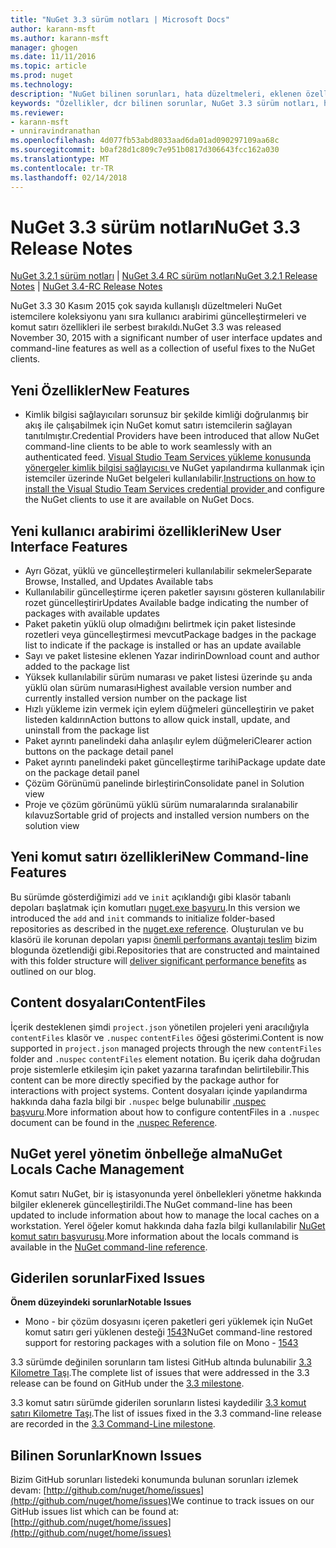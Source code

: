 ```yaml
---
title: "NuGet 3.3 sürüm notları | Microsoft Docs"
author: karann-msft
ms.author: karann-msft
manager: ghogen
ms.date: 11/11/2016
ms.topic: article
ms.prod: nuget
ms.technology: 
description: "NuGet bilinen sorunları, hata düzeltmeleri, eklenen özellikleri ve dcr dahil olmak üzere 3.3 için sürüm notları."
keywords: "Özellikler, dcr bilinen sorunlar, NuGet 3.3 sürüm notları, hata düzeltmeleri eklendi"
ms.reviewer:
- karann-msft
- unniravindranathan
ms.openlocfilehash: 4d077fb53abd8033aad6da01ad090297109aa68c
ms.sourcegitcommit: b0af28d1c809c7e951b0817d306643fcc162a030
ms.translationtype: MT
ms.contentlocale: tr-TR
ms.lasthandoff: 02/14/2018
---
```

# <a name="nuget-33-release-notes"></a><span data-ttu-id="a3e69-104">NuGet 3.3 sürüm notları</span><span class="sxs-lookup"><span data-stu-id="a3e69-104">NuGet 3.3 Release Notes</span></span>

<span data-ttu-id="a3e69-105">[NuGet 3.2.1 sürüm notları](../release-notes/nuget-3.2.1.md) | [NuGet 3.4 RC sürüm notları](../release-notes/nuget-3.4-RC.md)</span><span class="sxs-lookup"><span data-stu-id="a3e69-105">[NuGet 3.2.1 Release Notes](../release-notes/nuget-3.2.1.md) | [NuGet 3.4-RC Release Notes](../release-notes/nuget-3.4-RC.md)</span></span>

<span data-ttu-id="a3e69-106">NuGet 3.3 30 Kasım 2015 çok sayıda kullanışlı düzeltmeleri NuGet istemcilere koleksiyonu yanı sıra kullanıcı arabirimi güncelleştirmeleri ve komut satırı özellikleri ile serbest bırakıldı.</span><span class="sxs-lookup"><span data-stu-id="a3e69-106">NuGet 3.3 was released November 30, 2015 with a significant number of user interface updates and command-line features as well as a collection of useful fixes to the NuGet clients.</span></span>

## <a name="new-features"></a><span data-ttu-id="a3e69-107">Yeni Özellikler</span><span class="sxs-lookup"><span data-stu-id="a3e69-107">New Features</span></span>

* <span data-ttu-id="a3e69-108">Kimlik bilgisi sağlayıcıları sorunsuz bir şekilde kimliği doğrulanmış bir akış ile çalışabilmek için NuGet komut satırı istemcilerin sağlayan tanıtılmıştır.</span><span class="sxs-lookup"><span data-stu-id="a3e69-108">Credential Providers have been introduced that allow NuGet command-line clients to be able to work seamlessly with an authenticated feed.</span></span> <span data-ttu-id="a3e69-109">[Visual Studio Team Services yükleme konusunda yönergeler kimlik bilgisi sağlayıcısı ](../api/nuget-exe-credential-providers.md) ve NuGet yapılandırma kullanmak için istemciler üzerinde NuGet belgeleri kullanılabilir.</span><span class="sxs-lookup"><span data-stu-id="a3e69-109">[Instructions on how to install the Visual Studio Team Services credential provider ](../api/nuget-exe-credential-providers.md) and configure the NuGet clients to use it are available on NuGet Docs.</span></span>

## <a name="new-user-interface-features"></a><span data-ttu-id="a3e69-110">Yeni kullanıcı arabirimi özellikleri</span><span class="sxs-lookup"><span data-stu-id="a3e69-110">New User Interface Features</span></span>

* <span data-ttu-id="a3e69-111">Ayrı Gözat, yüklü ve güncelleştirmeleri kullanılabilir sekmeler</span><span class="sxs-lookup"><span data-stu-id="a3e69-111">Separate Browse, Installed, and Updates Available tabs</span></span>
* <span data-ttu-id="a3e69-112">Kullanılabilir güncelleştirme içeren paketler sayısını gösteren kullanılabilir rozet güncelleştirir</span><span class="sxs-lookup"><span data-stu-id="a3e69-112">Updates Available badge indicating the number of packages with available updates</span></span>
* <span data-ttu-id="a3e69-113">Paket paketin yüklü olup olmadığını belirtmek için paket listesinde rozetleri veya güncelleştirmesi mevcut</span><span class="sxs-lookup"><span data-stu-id="a3e69-113">Package badges in the package list to indicate if the package is installed or has an update available</span></span>
* <span data-ttu-id="a3e69-114">Sayı ve paket listesine eklenen Yazar indirin</span><span class="sxs-lookup"><span data-stu-id="a3e69-114">Download count and author added to the package list</span></span>
* <span data-ttu-id="a3e69-115">Yüksek kullanılabilir sürüm numarası ve paket listesi üzerinde şu anda yüklü olan sürüm numarası</span><span class="sxs-lookup"><span data-stu-id="a3e69-115">Highest available version number and currently installed version number on the package list</span></span>
* <span data-ttu-id="a3e69-116">Hızlı yükleme izin vermek için eylem düğmeleri güncelleştirin ve paket listeden kaldırın</span><span class="sxs-lookup"><span data-stu-id="a3e69-116">Action buttons to allow quick install, update, and uninstall from the package list</span></span>
* <span data-ttu-id="a3e69-117">Paket ayrıntı panelindeki daha anlaşılır eylem düğmeleri</span><span class="sxs-lookup"><span data-stu-id="a3e69-117">Clearer action buttons on the package detail panel</span></span>
* <span data-ttu-id="a3e69-118">Paket ayrıntı panelindeki paket güncelleştirme tarihi</span><span class="sxs-lookup"><span data-stu-id="a3e69-118">Package update date on the package detail panel</span></span>
* <span data-ttu-id="a3e69-119">Çözüm Görünümü panelinde birleştirin</span><span class="sxs-lookup"><span data-stu-id="a3e69-119">Consolidate panel in Solution view</span></span>
* <span data-ttu-id="a3e69-120">Proje ve çözüm görünümü yüklü sürüm numaralarında sıralanabilir kılavuz</span><span class="sxs-lookup"><span data-stu-id="a3e69-120">Sortable grid of projects and installed version numbers on the solution view</span></span>

## <a name="new-command-line-features"></a><span data-ttu-id="a3e69-121">Yeni komut satırı özellikleri</span><span class="sxs-lookup"><span data-stu-id="a3e69-121">New Command-line Features</span></span>

<span data-ttu-id="a3e69-122">Bu sürümde gösterdiğimizi `add` ve `init` açıklandığı gibi klasör tabanlı depoları başlatmak için komutları [nuget.exe başvuru](../tools/nuget-exe-cli-reference.md).</span><span class="sxs-lookup"><span data-stu-id="a3e69-122">In this version we introduced the `add` and `init` commands to initialize folder-based repositories as described in the [nuget.exe reference](../tools/nuget-exe-cli-reference.md).</span></span> <span data-ttu-id="a3e69-123">Oluşturulan ve bu klasörü ile korunan depoları yapısı [önemli performans avantajı teslim](http://blog.nuget.org/20150922/Accelerate-Package-Source.html) bizim blogunda özetlendiği gibi.</span><span class="sxs-lookup"><span data-stu-id="a3e69-123">Repositories that are constructed and maintained with this folder structure will [deliver significant performance benefits](http://blog.nuget.org/20150922/Accelerate-Package-Source.html) as outlined on our blog.</span></span>

## <a name="contentfiles"></a><span data-ttu-id="a3e69-124">Content dosyaları</span><span class="sxs-lookup"><span data-stu-id="a3e69-124">ContentFiles</span></span>

<span data-ttu-id="a3e69-125">İçerik desteklenen şimdi `project.json` yönetilen projeleri yeni aracılığıyla `contentFiles` klasör ve `.nuspec` `contentFiles` öğesi gösterimi.</span><span class="sxs-lookup"><span data-stu-id="a3e69-125">Content is now supported in `project.json` managed projects through the new `contentFiles` folder and `.nuspec` `contentFiles` element notation.</span></span>  <span data-ttu-id="a3e69-126">Bu içerik daha doğrudan proje sistemlerle etkileşim için paket yazarına tarafından belirtilebilir.</span><span class="sxs-lookup"><span data-stu-id="a3e69-126">This content can be more directly specified by the package author for interactions with project systems.</span></span>  <span data-ttu-id="a3e69-127">Content dosyaları içinde yapılandırma hakkında daha fazla bilgi bir `.nuspec` belge bulunabilir [.nuspec başvuru](../reference/nuspec.md).</span><span class="sxs-lookup"><span data-stu-id="a3e69-127">More information about how to configure contentFiles in a `.nuspec` document can be found in the [.nuspec Reference](../reference/nuspec.md).</span></span>

## <a name="nuget-locals-cache-management"></a><span data-ttu-id="a3e69-128">NuGet yerel yönetim önbelleğe alma</span><span class="sxs-lookup"><span data-stu-id="a3e69-128">NuGet Locals Cache Management</span></span>

<span data-ttu-id="a3e69-129">Komut satırı NuGet, bir iş istasyonunda yerel önbellekleri yönetme hakkında bilgiler eklenerek güncelleştirildi.</span><span class="sxs-lookup"><span data-stu-id="a3e69-129">The NuGet command-line has been updated to include information about how to manage the local caches on a workstation.</span></span>  <span data-ttu-id="a3e69-130">Yerel öğeler komut hakkında daha fazla bilgi kullanılabilir [NuGet komut satırı başvurusu](../tools/cli-ref-locals.md).</span><span class="sxs-lookup"><span data-stu-id="a3e69-130">More information about the locals command is available in the [NuGet command-line reference](../tools/cli-ref-locals.md).</span></span>

## <a name="fixed-issues"></a><span data-ttu-id="a3e69-131">Giderilen sorunlar</span><span class="sxs-lookup"><span data-stu-id="a3e69-131">Fixed Issues</span></span>

<span data-ttu-id="a3e69-132">**Önem düzeyindeki sorunlar**</span><span class="sxs-lookup"><span data-stu-id="a3e69-132">**Notable Issues**</span></span>

* <span data-ttu-id="a3e69-133">Mono - bir çözüm dosyasını içeren paketleri geri yüklemek için NuGet komut satırı geri yüklenen desteği [1543](https://github.com/NuGet/Home/issues/1543)</span><span class="sxs-lookup"><span data-stu-id="a3e69-133">NuGet command-line restored support for restoring packages with a solution file on Mono - [1543](https://github.com/NuGet/Home/issues/1543)</span></span>

<span data-ttu-id="a3e69-134">3.3 sürümde değinilen sorunların tam listesi GitHub altında bulunabilir [3.3 Kilometre Taşı](https://github.com/NuGet/Home/issues?q=is%3Aissue+milestone%3A3.3.0+is%3Aclosed).</span><span class="sxs-lookup"><span data-stu-id="a3e69-134">The complete list of issues that were addressed in the 3.3 release can be found on GitHub under the [3.3 milestone](https://github.com/NuGet/Home/issues?q=is%3Aissue+milestone%3A3.3.0+is%3Aclosed).</span></span>

<span data-ttu-id="a3e69-135">3.3 komut satırı sürümde giderilen sorunların listesi kaydedilir [3.3 komut satırı Kilometre Taşı](https://github.com/NuGet/Home/issues?q=is%3Aissue+is%3Aclosed+milestone%3A3.3.0-commandline).</span><span class="sxs-lookup"><span data-stu-id="a3e69-135">The list of issues fixed in the 3.3 command-line release are recorded in the [3.3 Command-Line milestone](https://github.com/NuGet/Home/issues?q=is%3Aissue+is%3Aclosed+milestone%3A3.3.0-commandline).</span></span>

## <a name="known-issues"></a><span data-ttu-id="a3e69-136">Bilinen Sorunlar</span><span class="sxs-lookup"><span data-stu-id="a3e69-136">Known Issues</span></span>

<span data-ttu-id="a3e69-137">Bizim GitHub sorunları listedeki konumunda bulunan sorunları izlemek devam: [http://github.com/nuget/home/issues](http://github.com/nuget/home/issues)</span><span class="sxs-lookup"><span data-stu-id="a3e69-137">We continue to track issues on our GitHub issues list which can be found at: [http://github.com/nuget/home/issues](http://github.com/nuget/home/issues)</span></span>